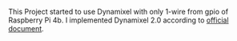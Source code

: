 This Project started to use Dynamixel with only 1-wire from gpio of Raspberry Pi 4b.
I implemented Dynamixel 2.0 according to [official document](https://emanual.robotis.com/docs/en/dxl/protocol2/).
